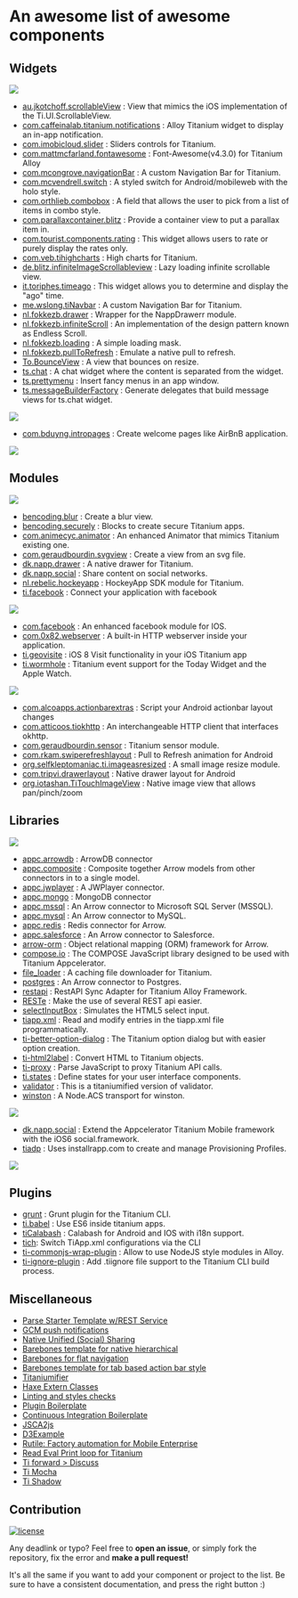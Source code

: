 # An awesome list of awesome components

## Widgets

![][platform-all]

- [au.jkotchoff.scrollableView](https://github.com/jkotchoff/au.jkotchoff.scrollableView) : View that mimics the iOS implementation of the Ti.UI.ScrollableView.
- [com.caffeinalab.titanium.notifications](https://github.com/CaffeinaLab/Ti.Notifications) : Alloy Titanium widget to display an in-app notification.
- [com.imobicloud.slider](https://github.com/imobicloud/com.imobicloud.slider) : Sliders controls for Titanium.
- [com.mattmcfarland.fontawesome](https://github.com/MattMcFarland/com.mattmcfarland.fontawesome) : Font-Awesome(v4.3.0) for Titanium Alloy
- [com.mcongrove.navigationBar](https://github.com/mcongrove/com.mcongrove.navigationBar) : A custom Navigation Bar for Titanium.
- [com.mcvendrell.switch](https://github.com/mcvendrell/widget_switch) : A styled switch for Android/mobileweb with the holo style.
- [com.orthlieb.combobox](https://github.com/orthlieb/widget_combobox/tree/master/app/widgets/com.orthlieb.combobox/docs) : A field that allows the user to pick from a list of items in combo style.
- [com.parallaxcontainer.blitz](https://github.com/MichelBahl/com.parallaxcontainer.blitz) : Provide a container view to put a parallax item in.
- [com.tourist.components.rating](https://github.com/DavidHe1127/rating_bar) : This widget allows users to rate or purely display the rates only.
- [com.veb.tihighcharts](https://github.com/vitorebatista/TiHighCharts) : High charts for Titanium. 
- [de.blitz.infiniteImageScrollableview](https://github.com/MichelBahl/de.blitz.infiniteImageScrollableview) : Lazy loading infinite scrollable view.
- [it.toriphes.timeago](https://github.com/toriphes/it.toriphes.timeago) : This widget allows you to determine and display the "ago" time.
- [me.wslong.tiNavbar](https://github.com/Shallong/tiNavbarDemo/tree/master/app/widgets/me.wslong.tiNavbar) : A custom Navigation Bar for Titanium.
- [nl.fokkezb.drawer](https://github.com/fokkezb/nl.fokkezb.drawer) : Wrapper for the NappDrawerr module.
- [nl.fokkezb.infiniteScroll](https://github.com/FokkeZB/nl.fokkezb.infiniteScroll) : An implementation of the design pattern known as Endless Scroll. 
- [nl.fokkezb.loading](https://github.com/FokkeZB/nl.fokkezb.loading) : A simple loading mask.
- [nl.fokkezb.pullToRefresh](https://github.com/fokkezb/nl.fokkezb.pullToRefresh) : Emulate a native pull to refresh.
- [To.BounceView](https://github.com/Topener/To.BounceView) : A view that bounces on resize.
- [ts.chat](https://github.com/TheSmiths-Widgets/ts.chat) : A chat widget where the content is separated from the widget.
- [ts.prettymenu](https://github.com/TheSmiths-Widgets/ts.prettymenu) : Insert fancy menus in an app window.
- [ts.messageBuilderFactory](https://github.com/TheSmiths-Widgets/ts.messageBuilderFactory) : Generate delegates that build message views for ts.chat widget.

![][platform-ios]

- [com.bduyng.intropages](https://github.com/bduyng/com.bduyng.intropages) : Create welcome pages like AirBnB application.

![][platform-android]


## Modules

![][platform-all]

- [bencoding.blur](https://github.com/benbahrenburg/Ti.BlurView) : Create a blur view.
- [bencoding.securely](https://github.com/benbahrenburg/Securely) : Blocks to create secure Titanium apps.
- [com.animecyc.animator](https://github.com/animecyc/TitaniumAnimator) : An enhanced Animator that mimics Titanium existing one.
- [com.geraudbourdin.svgview](https://github.com/GeraudBourdin/Ti.SvgView) : Create a view from an svg file.
- [dk.napp.drawer](https://github.com/viezel/NappDrawer) : A native drawer for Titanium.
- [dk.napp.social](https://github.com/viezel/TiSocial.Framework) : Share content on social networks.
- [nl.rebelic.hockeyapp](https://github.com/timanrebel/HockeyApp) : HockeyApp SDK module for Titanium.
- [ti.facebook](https://github.com/appcelerator-modules/ti.facebook) : Connect your application with facebook

![][platform-ios]

- [com.facebook](https://github.com/mokesmokes/titanium-ios-facebook) : An enhanced facebook module for IOS.
- [com.0x82.webserver](https://github.com/rubenfonseca/titanium-webserver) : A built-in HTTP webserver inside your application.
- [ti.geovisite](https://github.com/benbahrenburg/Ti.GeoVisits) : iOS 8 Visit functionality in your iOS Titanium app
- [ti.wormhole](https://github.com/benbahrenburg/Ti.Wormhole) : Titanium event support for the Today Widget and the Apple Watch.

![][platform-android]

- [com.alcoapps.actionbarextras](https://github.com/ricardoalcocer/actionbarextras) : Script your Android actionbar layout changes
- [com.atticoos.tiokhttp](https://github.com/ajwhite/titanium-okhttp) : An interchangeable HTTP client that interfaces okhttp.
- [com.geraudbourdin.sensor](https://github.com/GeraudBourdin/Ti.sensor) : Titanium sensor module.
- [com.rkam.swiperefreshlayout](https://github.com/iskugor/Ti.SwipeRefreshLayout) : Pull to Refresh animation for Android
- [org.selfkleptomaniac.ti.imageasresized](https://github.com/yagitoshiro/ImageAsResized) : A small image resize module.
- [com.tripvi.drawerlayout](https://github.com/manumaticx/Ti.DrawerLayout) : Native drawer layout for Android
- [org.iotashan.TiTouchImageView](https://github.com/iotashan/TiTouchImageView) : Native image view that allows pan/pinch/zoom

## Libraries

![][platform-all]

- [appc.arrowdb](https://github.com/appcelerator/appc.arrowdb) : ArrowDB connector
- [appc.composite](https://github.com/appcelerator/appc.composite) : Composite together Arrow models from other connectors in to a single model.
- [appc.jwplayer](https://github.com/appcelerator/appc.jwplayer) : A JWPlayer connector.
- [appc.mongo](https://github.com/appcelerator/appc.mongo) : MongoDB connector
- [appc.mssql](https://github.com/appcelerator/appc.mssql) : An Arrow connector to Microsoft SQL Server (MSSQL).
- [appc.mysql](https://github.com/appcelerator/appc.mysql) : An Arrow connector to MySQL.
- [appc.redis](https://github.com/appcelerator/appc.redis) : Redis connector for Arrow.
- [appc.salesforce](https://github.com/appcelerator/appc.salesforce) : An Arrow connector to Salesforce.
- [arrow-orm](https://github.com/appcelerator/arrow-orm) : Object relational mapping (ORM) framework for Arrow.
- [compose.io](https://github.com/compose-eu/Appcelerator) : The COMPOSE JavaScript library designed to be used with Titanium Appcelerator.
- [file_loader](https://github.com/sukima/TiCachedImages) : A caching file downloader for Titanium.
- [postgres](https://github.com/jonahbron/arrow-connector-postgres) : An Arrow connector to Postgres.
- [restapi](https://github.com/viezel/napp.alloy.adapter.restapi) : RestAPI Sync Adapter for Titanium Alloy Framework.
- [RESTe](https://github.com/jasonkneen/RESTe) : Make the use of several REST api easier.
- [selectInputBox](https://github.com/yeelan0319/Titanium-select-input-box) :  Simulates the HTML5 select input.
- [tiapp.xml](https://github.com/tonylukasavage/tiapp.xml) : Read and modify entries in the tiapp.xml file programmatically.
- [ti-better-option-dialog](https://github.com/adammagana/ti-better-option-dialog) : The Titanium option dialog but with easier option creation.
- [ti-html2label](https://github.com/sharpred/ti-html2label) : Convert HTML to Titanium objects.
- [ti-proxy](https://github.com/FokkeZB/ti-proxy) : Parse JavaScript to proxy Titanium API calls.
- [ti.states](https://github.com/CodlyLabs/ti.states) : Define states for your user interface components.
- [validator](https://github.com/manumaticx/ti-validator) : This is a titaniumified version of validator.
- [winston](https://github.com/FokkeZB/winston-acs) : A Node.ACS transport for winston.

![][platform-ios]

- [dk.napp.social](https://github.com/viezel/TiSocial.Framework) : Extend the Appcelerator Titanium Mobile framework with the iOS6 social.framework.
- [tiadp](https://github.com/jeffbonnes/ti-adp) : Uses installrapp.com to create and manage Provisioning Profiles.

![][platform-android]

[platform-all]: https://img.shields.io/badge/platform-all-9b59b6.svg?style=flat-square
[platform-ios]: https://img.shields.io/badge/platform-ios-3498db.svg?style=flat-square
[platform-android]: https://img.shields.io/badge/platform-android-2ecc71.svg?style=flat-square

## Plugins

- [grunt](https://github.com/tonylukasavage/grunt-titanium) : Grunt plugin for the Titanium CLI.
- [ti.babel](https://github.com/dawsontoth/ti.babel) : Use ES6 inside titanium apps.
- [tiCalabash](https://github.com/KtorZ/TiCalabash) : Calabash for Android and IOS with i18n support.
- [tich](https://github.com/jasonkneen/tich): Switch TiApp.xml configurations via the CLI
- [ti-commonjs-wrap-plugin](https://github.com/sttts/ti-commonjs-wrap-plugin) : Allow to use NodeJS style modules in Alloy.
- [ti-ignore-plugin](https://github.com/sttts/ti-ignore-plugin) : Add .tiignore file support to the Titanium CLI build process.

## Miscellaneous

- [Parse Starter Template w/REST Service](https://github.com/aaronksaunders/parse-starter-appC)
- [GCM push notifications](http://iamyellow.net/post/40100981563/gcm-appcelerator-titanium-module)
- [Native Unified (Social) Sharing](https://github.com/jyounus/Ti.NativeUnifiedSharing)
- [Barebones template for native hierarchical](https://github.com/appcelerator-developer-relations/Template.Hierarchical-Navigation)
- [Barebones for flat navigation](https://github.com/appcelerator-developer-relations/Template.Flat-Navigation)
- [Barebones template for tab based action bar style](https://github.com/appcelerator-developer-relations/Template.Tab-based-ActionBar-Style)
- [Titaniumifier](https://github.com/smclab/titaniumifier/wiki)
- [Haxe Extern Classes](https://github.com/momer/haxe_titanium_mobile)
- [Linting and styles checks](https://github.com/ingo/grunt-appc-js)
- [Plugin Boilerplate](https://github.com/appcelerator/titanium-cli-plugin-boilerplate)
- [Continuous Integration Boilerplate](https://github.com/thesmiths/ts.boilerplate)
- [JSCA2js](https://github.com/navinpeiris/jsca2js)
- [D3Example](https://github.com/magnatronus/d3-adventures-one)
- [Rutile: Factory automation for Mobile Enterprise](https://github.com/RayKitajima/Rutile)
- [Read Eval Print loop for Titanium](https://github.com/tonylukasavage/triple)
- [Ti forward > Discuss](https://github.com/TiForward/discuss)
- [Ti Mocha](https://github.com/tonylukasavage/ti-mocha)
- [Ti Shadow](https://github.com/dbankier/TiShadow)

## Contribution 
[![license](https://img.shields.io/badge/license-public_domain-lightgrey.svg?style=flat-square)](https://creativecommons.org/publicdomain/zero/1.0/)

Any deadlink or typo? Feel free to **open an issue**, or simply fork the repository,
fix the error and **make a pull request!**

It's all the same if you want to add your component or project to the list. Be sure to 
have a consistent documentation, and press the right button :)



